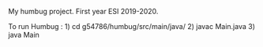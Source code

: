 My humbug project. First year ESI 2019-2020.

To run Humbug :
	1) cd g54786/humbug/src/main/java/
	2) javac Main.java
	3) java Main



